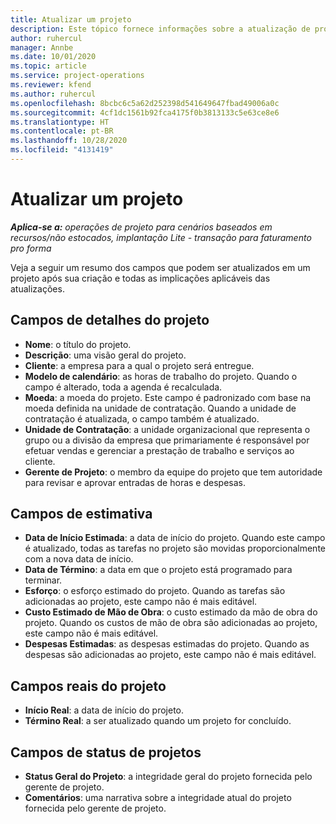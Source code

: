 ```yaml
---
title: Atualizar um projeto
description: Este tópico fornece informações sobre a atualização de projetos no Project Operations.
author: ruhercul
manager: Annbe
ms.date: 10/01/2020
ms.topic: article
ms.service: project-operations
ms.reviewer: kfend
ms.author: ruhercul
ms.openlocfilehash: 8bcbc6c5a62d252398d541649647fbad49006a0c
ms.sourcegitcommit: 4cf1dc1561b92fca4175f0b3813133c5e63ce8e6
ms.translationtype: HT
ms.contentlocale: pt-BR
ms.lasthandoff: 10/28/2020
ms.locfileid: "4131419"
---
```

# <a name="update-a-project"></a>Atualizar um projeto

_**Aplica-se a:** operações de projeto para cenários baseados em recursos/não estocados, implantação Lite - transação para faturamento pro forma_

Veja a seguir um resumo dos campos que podem ser atualizados em um projeto após sua criação e todas as implicações aplicáveis das atualizações.

## <a name="project-detail-fields"></a>Campos de detalhes do projeto

- **Nome**: o título do projeto.
- **Descrição**: uma visão geral do projeto.
- **Cliente**: a empresa para a qual o projeto será entregue.
- **Modelo de calendário**: as horas de trabalho do projeto. Quando o campo é alterado, toda a agenda é recalculada.
- **Moeda**: a moeda do projeto. Este campo é padronizado com base na moeda definida na unidade de contratação. Quando a unidade de contratação é atualizada, o campo também é atualizado.
- **Unidade de Contratação**: a unidade organizacional que representa o grupo ou a divisão da empresa que primariamente é responsável por efetuar vendas e gerenciar a prestação de trabalho e serviços ao cliente. 
- **Gerente de Projeto**: o membro da equipe do projeto que tem autoridade para revisar e aprovar entradas de horas e despesas.

## <a name="estimate-fields"></a>Campos de estimativa

- **Data de Início Estimada**: a data de início do projeto. Quando este campo é atualizado, todas as tarefas no projeto são movidas proporcionalmente com a nova data de início.
- **Data de Término**: a data em que o projeto está programado para terminar.
- **Esforço**: o esforço estimado do projeto. Quando as tarefas são adicionadas ao projeto, este campo não é mais editável.
- **Custo Estimado de Mão de Obra**: o custo estimado da mão de obra do projeto. Quando os custos de mão de obra são adicionadas ao projeto, este campo não é mais editável.
- **Despesas Estimadas**: as despesas estimadas do projeto. Quando as despesas são adicionadas ao projeto, este campo não é mais editável.

## <a name="project-actual-fields"></a>Campos reais do projeto
- **Início Real**: a data de início do projeto.
- **Término Real**: a ser atualizado quando um projeto for concluído.

## <a name="project-status-fields"></a>Campos de status de projetos

- **Status Geral do Projeto**: a integridade geral do projeto fornecida pelo gerente de projeto.
- **Comentários**: uma narrativa sobre a integridade atual do projeto fornecida pelo gerente de projeto.


